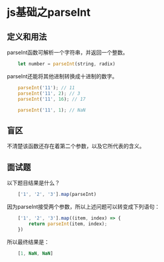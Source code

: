 # js基础之parseInt

## 定义和用法

parseInt函数可解析一个字符串，并返回一个整数。

```js
    let number = parseInt(string, radix)
```

parseInt还能将其他进制转换成十进制的数字。

```js
    parseInt('11'); // 11
    parseInt('11', 2); // 3
    parseInt('11', 16); // 17

    parseInt('11', 1); // NaN
```

## 盲区

不清楚该函数还存在着第二个参数，以及它所代表的含义。

## 面试题

以下题目结果是什么？

```js
    ['1', '2', '3'].map(parseInt)
```

因为parseInt接受两个参数，所以上述问题可以转变成下列语句：

```js
    ['1', '2', '3'].map((item, index) => {
        return parseInt(item, index);
    })
```

所以最终结果是：

```js
    [1, NaN, NaN]
```
